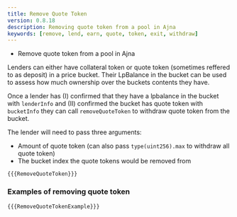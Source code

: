 ```yaml
---
title: Remove Quote Token
version: 0.8.18
description: Removing quote token from a pool in Ajna
keywords: [remove, lend, earn, quote, token, exit, withdraw]
---
```


- Remove quote token from a pool in Ajna

Lenders can either have collateral token or quote token (sometimes reffered to as deposit) in a price bucket. Their LpBalance in the bucket can be used to assess how much ownership over the buckets contents they have.

Once a lender has (I) confirmed that they have a lpbalance in the bucket with `lenderInfo` and (II) confirmed the bucket has quote token with `bucketInfo` they can call `removeQuoteToken` to withdraw quote token from the bucket.

The lender will need to pass three arguments:

- Amount of quote token (can also pass `type(uint256).max` to withdraw all quote token)
- The bucket index the quote tokens would be removed from

```solidity
{{{RemoveQuoteToken}}}
```

### Examples of removing quote token

```solidity
{{{RemoveQuoteTokenExample}}}
```
